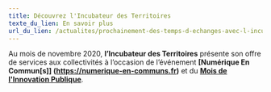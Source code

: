 ```yaml
---
title: Découvrez l'Incubateur des Territoires
texte_du_lien: En savoir plus
url_du_lien: /actualites/prochainement-des-temps-d-echanges-avec-l-incubateur/
---
```

Au mois de novembre 2020, **l’Incubateur des Territoires** présente son offre de services aux collectivités à l’occasion de l’événement **[Numérique En Commun[s]] (https://numerique-en-communs.fr)** et du **[Mois de l'Innovation Publique](https://www.modernisation.gouv.fr/mois-innovation-publique/)**.